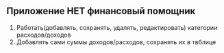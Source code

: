 ## Приложение HET финансовый помощник 

1. Работать(добавлять, сохранять, удалять, редактировать) категории расходов/доходов
2. Добавлять сами суммы доходов/расходов, сохранять их в твблице


